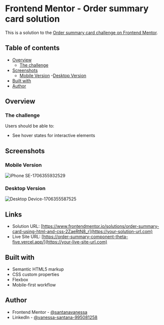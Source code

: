 # Frontend Mentor - Order summary card solution

This is a solution to the [Order summary card challenge on Frontend Mentor](https://www.frontendmentor.io/challenges/order-summary-component-QlPmajDUj).

## Table of contents

- [Overview](#overview)
  - [The challenge](#the-challenge)
- [Screenshots](#screenshots)
  - [Mobile Version](#mobile-version)
  -[Desktop Version](#desktop-version)
- [Built with](#built-with)
- [Author](#author)

## Overview

### The challenge

Users should be able to:

- See hover states for interactive elements

## Screenshots

### Mobile Version

![iPhone SE-1706355932529](https://github.com/santanavanessa/order-summary-component/assets/48105425/240c3676-203d-4630-af9b-e1c29367838a)

### Desktop Version

![Desktop Device-1706355587525](https://github.com/santanavanessa/order-summary-component/assets/48105425/80955d7e-d50f-4286-ac42-384bbc353fda)


## Links

- Solution URL: [https://www.frontendmentor.io/solutions/order-summary-card-using-html-and-css-2ZaeRtN8_r](https://your-solution-url.com)
- Live Site URL: [https://order-summary-component-theta-five.vercel.app/](https://your-live-site-url.com)

## Built with

- Semantic HTML5 markup
- CSS custom properties
- Flexbox
- Mobile-first workflow

## Author

- Frontend Mentor - [@santanavanessa](https://www.frontendmentor.io/profile/santanavanessa)
- LinkedIn - [@vanessa-santana-995081258](https://www.linkedin.com/in/vanessa-santana-995081258/)
